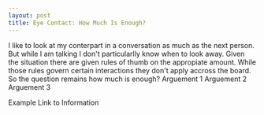 ```yaml
---
layout: post
title: Eye Contact: How Much Is Enough?
---
```


I like to look at my conterpart in a conversation as much as the next person. But while I am talking I don't particularlly know when to look away. Given the situation there are given rules of thumb on the appropiate amount. While those rules govern certain interactions they don't apply accross the board. So the question remains how much is enough? 
Arguement 1
Arguement 2 
Arguement 3

Example Link to Information

